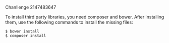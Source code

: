 Chanllenge 2147483647

To install third party libraries, you need composer and bower. After installing them, use the following commands to install the missing files: 
<pre><code>$ bower install
$ composer install
</code></pre>
